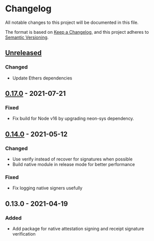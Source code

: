 # Changelog
All notable changes to this project will be documented in this file.

The format is based on [Keep a Changelog](https://keepachangelog.com/en/1.0.0/),
and this project adheres to [Semantic Versioning](https://semver.org/spec/v2.0.0.html).

## [Unreleased]
### Changed
- Update Ethers dependencies

## [0.17.0] - 2021-07-21
### Fixed
- Fix build for Node v16 by upgrading neon-sys dependency.

## [0.14.0] - 2021-05-12
### Changed
- Use verify instead of recover for signatures when possible
- Build native module in release mode for better performance

### Fixed
- Fix logging native signers usefully

## 0.13.0 - 2021-04-19
### Added
- Add package for native attestation signing and receipt signature verification

[Unreleased]: https://github.com/graphprotocol/indexer/compare/v0.17.0...HEAD
[0.17.0]: https://github.com/graphprotocol/indexer/compare/v0.14.0...v0.17.0
[0.14.0]: https://github.com/graphprotocol/indexer/compare/v0.13.0...v0.14.0
